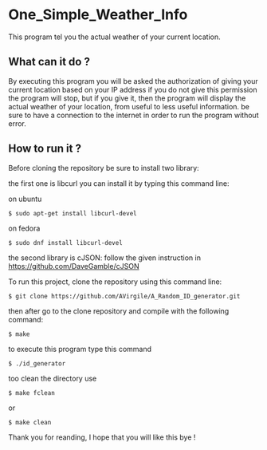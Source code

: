 # One_Simple_Weather_Info

This program tel you the actual weather of your current location.

## What can it do ?

By executing this program you will be asked the authorization of giving your current location based on your IP address if you do not give this permission the program will stop, but if you give it, then the program will display the actual weather of your location, from useful to less useful information.
be sure to have a connection to the internet in order to run the program without error.

## How to run it ?

Before cloning the repository be sure to install two library:

the first one is libcurl you can install it by typing this command line:

on ubuntu
```
$ sudo apt-get install libcurl-devel  
```
on fedora
```
$ sudo dnf install libcurl-devel  
```
the second library is cJSON:
follow the given instruction in https://github.com/DaveGamble/cJSON

To run this project, clone the repository using this command line:

```
$ git clone https://github.com/AVirgile/A_Random_ID_generator.git
```
then after go to the clone repository and compile with the following command:

```
$ make
```
to execute this program type this command
```
$ ./id_generator
```
too clean the directory use

```
$ make fclean
```
or

```
$ make clean
```

Thank you for reanding, I hope that you will like this bye !
